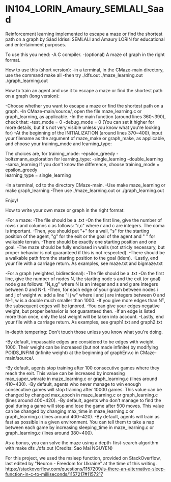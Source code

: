 # IN104_LORIN_Amaury_SEMLALI_Saad
Reinforcement learning implemented to escape a maze or find the shortest path on a graph
by Sâad Idrissi SEMLALI and Amaury LORIN
for educational and entertainment purposes.

To use this you need:
-A C compiler.
-(optional) A maze of graph in the right format.


How to use this (short version):
-in a terminal, in the CMaze-main directory, use the command
	make all
-then try
	./dfs.out
	./maze_learning.out
	./graph_learning.out



How to train an agent and use it to escape a maze or find the shortest path on a graph (long version):

-Choose whether you want to escape a maze or find the shortest path on a graph.
-In CMaze-main/source/, open the file maze_learning.c or graph_learning, as applicable.
-In the main function (around lines 360~390), check that:
	-test_mode = 0
	-debug_mode = 0 (You can set it higher for more details, but it's not very visible unless you know what you're looking for)
-At the beginning of the INITIALIZATION (around lines 370~400), input your filename as the argument of maze_make or graph_make, as applicable, and choose your training_mode and learning_type:

The choices are, for training_mode:
	-epsilon_greedy
	-boltzmann_exploration
				 for learning_type:
    -single_learning
    -double_learning
    -sarsa_learning
If you don't know the difference, choose 
	training_mode = epsilon_greedy  
	learning_type = single_learning

-In a terminal, cd to the directory CMaze-main.
-Use 
	make maze_learning
	or
	make graph_learning
-Then use
	./maze_learning.out
	or
	./graph_learning.out


Enjoy!






How to write your own maze or graph in the right format:


-For a maze:
	-The file should be a .txt
	-On the first line, give the number of rows r and columns c as follows: "r,c" where r and c are integers. The coma is important.
	-Then, you should put "+" for a wall, "s" for the starting position of the agent, "g" for the exit or the goal of the agent and " " for walkable terrain.
		-There should be exactly one starting position and one goal.
		-The maze should be fully enclosed in walls (not stricly necessary, but proper behavior is not guaranteed if this is not respected).
		-There should be a walkable path from the starting position to the goal (idem).
	-Lastly, end your file with a carriage return.
As examples, see maze.txt and bigmaze.txt

-For a graph (weighted, bidirectional):
	-The file should be a .txt
	-On the first line, give the number of nodes N, the starting node s and the exit (or goal) node g as follows: "N,s,g" where N is an integer and s and g are integers between 0 and N-1.
	-Then, for each edge of your graph between nodes i and j of weight w: add a line "i j w" where i and j are integers between 0 and N-1, w is a double much smaller than 1000.
		-If you give more edges than N², the subsequent edges will be ignored.
		-You can give your edges negative weight, but proper behavior is not guaranteed then.
		-If an edge is listed more than once, only the last weight will be taken into account.
	-Lastly, end your file with a carriage return.
As examples, see graph1.txt and graph2.txt



In-depth tempering:
Don't touch those unless you know what you're doing.

-By default, impassable edges are considered to be edges with weight 1000. Their weight can be increased (but not made infinite) by modifying POIDS_INFINI (infinite weight) at the beginning of graphEnv.c in CMaze-main/source/.

-By default, agents stop training after 100 consecutive games where they reach the exit. This value can be increased by increasing max_super_winrate in maze_learning.c or graph_learning.c (lines around 410~430).
-By default, agents who never manage to win enough consecutive games will stop training after 10000 games. This value can be changed by changed max_epoch in maze_learning.c or graph_learning.c (lines around 400~420).
-By default, agents who don't manage to find the goal during a game will stop and lose the game after 500 moves. This value can be changed by changing max_time in maze_learning.c or graph_learning.c (lines around 400~420).
-By default, agents will train as fast as possible in a given environment. You can tell them to take a nap between each game by increasing sleeping_time in maze_learning.c or graph_learning.c (lines around 380~400).






As a bonus, you can solve the maze using a depth-first-search algorithm with 
	make dfs
	./dfs.out
(Credits: Sao Mai NGUYEN)

For this project, we used the msleep function, provided on StackOverflow, last edited by "Neuron - Freedom for Ukraine" at the time of this writing.
https://stackoverflow.com/questions/1157209/is-there-an-alternative-sleep-function-in-c-to-milliseconds/1157217#1157217